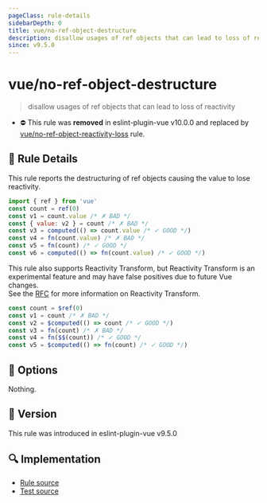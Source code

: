 ```yaml
---
pageClass: rule-details
sidebarDepth: 0
title: vue/no-ref-object-destructure
description: disallow usages of ref objects that can lead to loss of reactivity
since: v9.5.0
---
```


# vue/no-ref-object-destructure

> disallow usages of ref objects that can lead to loss of reactivity

- :no_entry: This rule was **removed** in eslint-plugin-vue v10.0.0 and replaced by [vue/no-ref-object-reactivity-loss](no-ref-object-reactivity-loss.md) rule.

## :book: Rule Details

This rule reports the destructuring of ref objects causing the value to lose reactivity.

<eslint-code-block :rules="{'vue/no-ref-object-destructure': ['error']}" language="javascript" filename="example.js" >

```js
import { ref } from 'vue'
const count = ref(0)
const v1 = count.value /* ✗ BAD */
const { value: v2 } = count /* ✗ BAD */
const v3 = computed(() => count.value /* ✓ GOOD */)
const v4 = fn(count.value) /* ✗ BAD */
const v5 = fn(count) /* ✓ GOOD */
const v6 = computed(() => fn(count.value) /* ✓ GOOD */)
```

</eslint-code-block>

This rule also supports Reactivity Transform, but Reactivity Transform is an experimental feature and may have false positives due to future Vue changes.\
See the [RFC](https://github.com/vuejs/rfcs/pull/420) for more information on Reactivity Transform.

<eslint-code-block :rules="{'vue/no-ref-object-destructure': ['error']}" language="javascript" filename="example.js" >

```js
const count = $ref(0)
const v1 = count /* ✗ BAD */
const v2 = $computed(() => count /* ✓ GOOD */)
const v3 = fn(count) /* ✗ BAD */
const v4 = fn($$(count)) /* ✓ GOOD */
const v5 = $computed(() => fn(count) /* ✓ GOOD */)
```

</eslint-code-block>

## :wrench: Options

Nothing.

## :rocket: Version

This rule was introduced in eslint-plugin-vue v9.5.0

## :mag: Implementation

- [Rule source](https://github.com/vuejs/eslint-plugin-vue/blob/master/lib/rules/no-ref-object-destructure.js)
- [Test source](https://github.com/vuejs/eslint-plugin-vue/blob/master/tests/lib/rules/no-ref-object-destructure.js)
